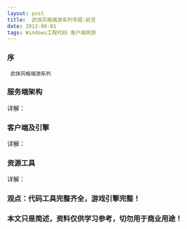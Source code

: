 ```yaml
---
layout: post
title:  武侠风格端游系列专题:前言
date: 2012-06-01
tags: Windows工程代码 客户端网游
---
```



### 序

	 武侠风格端游系列


### 服务端架构

详解：

### 客户端及引擎

详解：

### 资源工具

详解：


### 观点：代码工具完整齐全，游戏引擎完整！


### 本文只是简述，资料仅供学习参考，切勿用于商业用途！